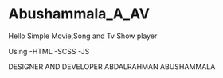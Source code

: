 # Abushammala_A_AV


Hello Simple Movie,Song and Tv Show player

Using
-HTML
-SCSS
-JS


DESIGNER AND DEVELOPER
ABDALRAHMAN ABUSHAMMALA
